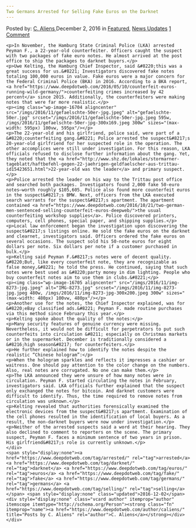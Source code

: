 ```yaml
---
Two Germans Arrested for Selling Fake Euros on the Darknet
---
```

<article class="post-listing post-16703 post type-post status-publish format-standard has-post-thumbnail hentry  tag-darknet tag-euros tag-fake tag-germans tag-selling">
    <div class="post-inner">
        <span>Posted by: <a href="https://www.deepdotweb.com/author/caliens/" title="">C. Aliens </a></span>
    <span>December 2, 2016</span>
    <span>in <a href="https://www.deepdotweb.com/category/deepdot-news/" rel="category tag">Featured</a>, <a href="https://www.deepdotweb.com/category/news-updates/" rel="category tag">News Updates</a></span>
    <span><a href="https://www.deepdotweb.com/2016/12/02/two-germans-arrested-selling-fake-euros-darknet/#comments">1 Comment</a></span>
    </p>
    <div class="clear"></div>
    
    <p>In November, the Hamburg State Criminal Police (LKA) arrested Peyman F., a 22-year-old counterfeiter. Officers caught the suspect with two packages of fake euro notes. He almost arrived at the post office to ship the packages to darknet buyers.</p>
    <p>Uwe Kelting, the Hamburg Chief Inspector, said &#8220;this was a great success for us.&#8221; Investigators discovered fake notes totaling 100,000 euros in value. Fake euros were a major concern for the Federal Criminal Police (BKA) in 2016. According to a BKA report, <a href="https://www.deepdotweb.com/2016/05/10/counterfeit-euros-running-wild-germany/">counterfeiting crimes increased by 42 percent</a> since 2015. Additionally, the counterfeiters were making notes that were far more realistic.</p>
    <p><img class="wp-image-16704 aligncenter" src="/imgs/2016/11/gefaelschte-50er-jpg.jpeg" alt="gefaelschte-50er.jpg" srcset="/imgs/2016/11/gefaelschte-50er-jpg.jpeg 595w, /imgs/2016/11/gefaelschte-50er-jpg-300x169.jpeg 300w" sizes="(max-width: 595px) 100vw, 595px"/></p>
    <p>The 22-year-old and his girlfriend, police said, were part of a &#8220;counterfeiting gang.&#8221; Police arrested the suspect&#8217;s 20-year-old girlfriend for her suspected role in the operation. The other accomplices were still under investigation. For this reason, LKA officials refused to disclose further information about the gang. Yet, they noted that the <a href="http://www.shz.de/lokales/stormarner-tageblatt/haftbefehl-gegen-22-jaehrigen-geldfaelscher-aus-trittau-id15423651.html">22-year-old was the leader</a> and primary suspect.</p>
    <p>Police arrested the leader on his way to the Trittau post office and searched both packages. Investigators found 2,000 fake 50-euro notes—worth roughly $105,605. Police also found more counterfeit euros in the suspect&#8217;s BMW. Next, officers from the LKA executed search warrants for the suspect&#8217;s apartment. The apartment contained <a href="https://www.deepdotweb.com/2016/10/21/two-german-men-sentenced-selling-counterfeit-euros-deepweb/">the usual counterfeiting workshop supplies</a>. Police discovered printers, computers, cell phones, special paper, and shipping supplies.</p>
    <p>Local law enforcement began the investigation upon discovering the suspect&#8217;s listings online. He sold the fake euros on the darknet and clearnet, investigators said. Officers ordered the fake euros on several occasions. The suspect sold his 50-note euros for eight dollars per note. Six dollars per note if a customer purchased in bulk.</p>
    <p>Kelting said Peyman F.&#8217;s notes were of decent quality. &#8220;But, like every counterfeit note, they are recognizable as false money,&#8221; he told the press. He continued, saying that such notes were best used as &#8220;party money in dim lighting. People who buy counterfeit notes aim to use them in clubs.&#8221;</p>
    <p><img class="wp-image-16705 aligncenter" src="/imgs/2016/11/img-8273-jpg.jpeg" alt="IMG-8273.jpg" srcset="/imgs/2016/11/img-8273-jpg.jpeg 480w, /imgs/2016/11/img-8273-jpg-300x200.jpeg 300w" sizes="(max-width: 480px) 100vw, 480px"/></p>
    <p>Another use for the notes, the Chief Inspector explained, was for &#8220;eBay classified ads.&#8221; Peyman F. made routine purchases via this method since February this year.</p>
    <p>Kelting spoke about the quality of the notes:</p>
    <p>Many security features of genuine currency were missing. Nevertheless, it would not be difficult for perpetrators to put such counterfeits into circulation &#8211; especially on Christmas markets or in the supermarket. December is traditionally considered a &#8216;high season&#8217; for counterfeiters.</p>
    <p>He further explained how to identify the notes despite the realistic “Chinese hologram”:</p>
    <p>When the hologram sparkles and reflects it impresses a cashier or waitress. One should pay attention to the color change on the numbers. Also, real notes are corrugated. No one can make them.</p>
    <p>The LKA announced they were unsure of how many notes were in circulation. Peyman F. started circulating the notes in February, investigators said. LKA officials further explained that the suspect only exchanged the notes for bitcoin. And darknet customers were difficult to identify. Thus, the time required to remove notes from circulation was unknown.</p>
    <p>Kelting revealed that authorities forensically examined the electronic devices from the suspect&#8217;s apartment. Examination of the cell phones resulted in the identification of local buyers. As a result, the non-darknet buyers were now under investigation.</p>
    <p>Neither of the arrested suspects said a word at their hearing. They also declined to comment to reporters on the scene. The primary suspect, Peyman F. faces a minimum sentence of two years in prison. His girlfriend&#8217;s role is currently unknown.</p>
    </div>
    <span style="display:none"><a href="https://www.deepdotweb.com/tag/arrested/" rel="tag">arrested</a> <a href="https://www.deepdotweb.com/tag/darknet/" rel="tag">darknet</a> <a href="https://www.deepdotweb.com/tag/euros/" rel="tag">euros</a> <a href="https://www.deepdotweb.com/tag/fake/" rel="tag">fake</a> <a href="https://www.deepdotweb.com/tag/germans/" rel="tag">germans</a> <a href="https://www.deepdotweb.com/tag/selling/" rel="tag">selling</a></span> <span style="display:none" class="updated">2016-12-02</span>
    <div style="display:none" class="vcard author" itemprop="author" itemscope itemtype="http://schema.org/Person"><strong class="fn" itemprop="name"><a href="https://www.deepdotweb.com/author/caliens/" title="Posts by C. Aliens" rel="author">C. Aliens</a></strong></div>
    </div>
</article>

